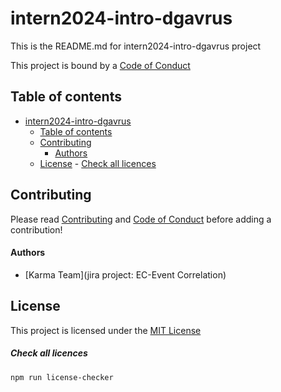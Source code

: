 # intern2024-intro-dgavrus
This is the README.md for intern2024-intro-dgavrus project

This project is bound by a [Code of Conduct](./CODE_OF_CONDUCT.md)

## Table of contents

- [intern2024-intro-dgavrus](#intern2024-intro-dgavrus)
  - [Table of contents](#table-of-contents)
  - [Contributing](#contributing)
      - [Authors](#authors)
  - [License](#license)
        - [Check all licences](#check-all-licences)



## Contributing

Please read [Contributing](./CONTRIBUTING.md) and [Code of Conduct](./CODE_OF_CONDUCT.md) before adding a contribution!


#### Authors

- [Karma Team](jira project: EC-Event Correlation)

## License

This project is licensed under the [MIT License](https://opensource.org/licenses/MIT)

##### Check all licences

```
npm run license-checker
```
